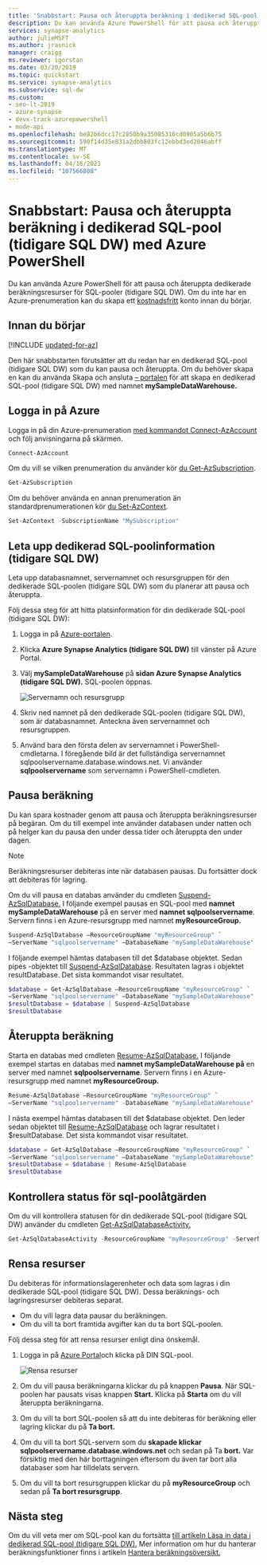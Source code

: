 ```yaml
---
title: 'Snabbstart: Pausa och återuppta beräkning i dedikerad SQL-pool (tidigare SQL DW) med Azure PowerShell'
description: Du kan använda Azure PowerShell för att pausa och återuppta dedikerad SQL-pool (tidigare SQL DW). beräkningsresurser.
services: synapse-analytics
author: julieMSFT
ms.author: jrasnick
manager: craigg
ms.reviewer: igorstan
ms.date: 03/20/2019
ms.topic: quickstart
ms.service: synapse-analytics
ms.subservice: sql-dw
ms.custom:
- seo-lt-2019
- azure-synapse
- devx-track-azurepowershell
- mode-api
ms.openlocfilehash: be82b6dcc17c2850b9a35085316cd0905a5b6b75
ms.sourcegitcommit: 590f14d35e831a2dbb803fc12ebbd3ed2046abff
ms.translationtype: MT
ms.contentlocale: sv-SE
ms.lasthandoff: 04/16/2021
ms.locfileid: "107566808"
---
```

# <a name="quickstart-pause-and-resume-compute-in-dedicated-sql-pool-formerly-sql-dw-with-azure-powershell"></a>Snabbstart: Pausa och återuppta beräkning i dedikerad SQL-pool (tidigare SQL DW) med Azure PowerShell

Du kan använda Azure PowerShell för att pausa och återuppta dedikerade beräkningsresurser för SQL-pooler (tidigare SQL DW).
Om du inte har en Azure-prenumeration kan du skapa ett [kostnadsfritt](https://azure.microsoft.com/free/) konto innan du börjar.

## <a name="before-you-begin"></a>Innan du börjar

[!INCLUDE [updated-for-az](../../../includes/updated-for-az.md)]

Den här snabbstarten förutsätter att du redan har en dedikerad SQL-pool (tidigare SQL DW) som du kan pausa och återuppta. Om du behöver skapa en kan du använda Skapa och ansluta [– portalen](create-data-warehouse-portal.md) för att skapa en dedikerad SQL-pool (tidigare SQL DW) med namnet **mySampleDataWarehouse.**

## <a name="log-in-to-azure"></a>Logga in på Azure

Logga in på din Azure-prenumeration [med kommandot Connect-AzAccount](/powershell/module/az.accounts/connect-azaccount?toc=/azure/synapse-analytics/sql-data-warehouse/toc.json&bc=/azure/synapse-analytics/sql-data-warehouse/breadcrumb/toc.json) och följ anvisningarna på skärmen.

```powershell
Connect-AzAccount
```

Om du vill se vilken prenumeration du använder kör [du Get-AzSubscription](/powershell/module/az.accounts/get-azsubscription?toc=/azure/synapse-analytics/sql-data-warehouse/toc.json&bc=/azure/synapse-analytics/sql-data-warehouse/breadcrumb/toc.json).

```powershell
Get-AzSubscription
```

Om du behöver använda en annan prenumeration än standardprenumerationen kör [du Set-AzContext](/powershell/module/az.accounts/set-azcontext?toc=/azure/synapse-analytics/sql-data-warehouse/toc.json&bc=/azure/synapse-analytics/sql-data-warehouse/breadcrumb/toc.json).

```powershell
Set-AzContext -SubscriptionName "MySubscription"
```

## <a name="look-up-dedicated-sql-pool-formerly-sql-dw-information"></a>Leta upp dedikerad SQL-poolinformation (tidigare SQL DW)

Leta upp databasnamnet, servernamnet och resursgruppen för den dedikerade SQL-poolen (tidigare SQL DW) som du planerar att pausa och återuppta.

Följ dessa steg för att hitta platsinformation för din dedikerade SQL-pool (tidigare SQL DW):

1. Logga in på [Azure-portalen](https://portal.azure.com/).
1. Klicka **Azure Synapse Analytics (tidigare SQL DW)** till vänster på Azure Portal.
1. Välj **mySampleDataWarehouse** på **sidan Azure Synapse Analytics (tidigare SQL DW).** SQL-poolen öppnas.

    ![Servernamn och resursgrupp](./media/pause-and-resume-compute-powershell/locate-data-warehouse-information.png)

1. Skriv ned namnet på den dedikerade SQL-poolen (tidigare SQL DW), som är databasnamnet. Anteckna även servernamnet och resursgruppen.
1. Använd bara den första delen av servernamnet i PowerShell-cmdletarna. I föregående bild är det fullständiga servernamnet sqlpoolservername.database.windows.net. Vi använder **sqlpoolservername** som servernamn i PowerShell-cmdleten.

## <a name="pause-compute"></a>Pausa beräkning

Du kan spara kostnader genom att pausa och återuppta beräkningsresurser på begäran. Om du till exempel inte använder databasen under natten och på helger kan du pausa den under dessa tider och återuppta den under dagen.

>[!NOTE]
>Beräkningsresurser debiteras inte när databasen pausas. Du fortsätter dock att debiteras för lagring.

Om du vill pausa en databas använder du cmdleten [Suspend-AzSqlDatabase.](/powershell/module/az.sql/suspend-azsqldatabase?toc.json&bc=/azure/synapse-analytics/sql-data-warehouse/breadcrumb/toc.json) I följande exempel pausas en SQL-pool med **namnet mySampleDataWarehouse** på en server med **namnet sqlpoolservername**. Servern finns i en Azure-resursgrupp med namnet **myResourceGroup.**

```Powershell
Suspend-AzSqlDatabase –ResourceGroupName "myResourceGroup" `
–ServerName "sqlpoolservername" –DatabaseName "mySampleDataWarehouse"
```

I följande exempel hämtas databasen till det $database objektet. Sedan pipes -objektet till [Suspend-AzSqlDatabase](/powershell/module/az.sql/suspend-azsqldatabase?toc.json&bc=/azure/synapse-analytics/sql-data-warehouse/breadcrumb/toc.json). Resultaten lagras i objektet resultDatabase. Det sista kommandot visar resultatet.

```Powershell
$database = Get-AzSqlDatabase –ResourceGroupName "myResourceGroup" `
–ServerName "sqlpoolservername" –DatabaseName "mySampleDataWarehouse"
$resultDatabase = $database | Suspend-AzSqlDatabase
$resultDatabase
```

## <a name="resume-compute"></a>Återuppta beräkning

Starta en databas med cmdleten [Resume-AzSqlDatabase.](/powershell/module/az.sql/resume-azsqldatabase?toc.json&bc=/azure/synapse-analytics/sql-data-warehouse/breadcrumb/toc.json) I följande exempel startas en databas med **namnet mySampleDataWarehouse på** en server med namnet **sqlpoolservername**. Servern finns i en Azure-resursgrupp med namnet **myResourceGroup.**

```Powershell
Resume-AzSqlDatabase –ResourceGroupName "myResourceGroup" `
–ServerName "sqlpoolservername" -DatabaseName "mySampleDataWarehouse"
```

I nästa exempel hämtas databasen till det $database objektet. Den leder sedan objektet till [Resume-AzSqlDatabase](/powershell/module/az.sql/resume-azsqldatabase?toc=/azure/synapse-analytics/sql-data-warehouse/toc.json&bc=/azure/synapse-analytics/sql-data-warehouse/breadcrumb/toc.json) och lagrar resultatet i $resultDatabase. Det sista kommandot visar resultatet.

```Powershell
$database = Get-AzSqlDatabase –ResourceGroupName "myResourceGroup" `
–ServerName "sqlpoolservername" –DatabaseName "mySampleDataWarehouse"
$resultDatabase = $database | Resume-AzSqlDatabase
$resultDatabase
```

## <a name="check-status-of-your-sql-pool-operation"></a>Kontrollera status för sql-poolåtgärden

Om du vill kontrollera statusen för din dedikerade SQL-pool (tidigare SQL DW) använder du cmdleten [Get-AzSqlDatabaseActivity.](/powershell/module/az.sql/Get-AzSqlDatabaseActivity?toc.json&bc=/azure/synapse-analytics/sql-data-warehouse/breadcrumb/toc.json)

```Powershell
Get-AzSqlDatabaseActivity -ResourceGroupName "myResourceGroup" -ServerName "sqlpoolservername" -DatabaseName "mySampleDataWarehouse"
```

## <a name="clean-up-resources"></a>Rensa resurser

Du debiteras för informationslagerenheter och data som lagras i din dedikerade SQL-pool (tidigare SQL DW). Dessa beräknings- och lagringsresurser debiteras separat.

- Om du vill lagra data pausar du beräkningen.
- Om du vill ta bort framtida avgifter kan du ta bort SQL-poolen.

Följ dessa steg för att rensa resurser enligt dina önskemål.

1. Logga in på [Azure Portal](https://portal.azure.com)och klicka på DIN SQL-pool.

    ![Rensa resurser](./media/load-data-from-azure-blob-storage-using-polybase/clean-up-resources.png)

2. Om du vill pausa beräkningarna klickar du på knappen **Pausa**. När SQL-poolen har pausats visas knappen **Start.**  Klicka på **Starta** om du vill återuppta beräkningarna.

3. Om du vill ta bort SQL-poolen så att du inte debiteras för beräkning eller lagring klickar du på **Ta bort.**

4. Om du vill ta bort SQL-servern som du **skapade klickar sqlpoolservername.database.windows.net** och sedan på Ta **bort.**  Var försiktig med den här borttagningen eftersom du även tar bort alla databaser som har tilldelats servern.

5. Om du vill ta bort resursgruppen klickar du på **myResourceGroup** och sedan på **Ta bort resursgrupp**.

## <a name="next-steps"></a>Nästa steg

Om du vill veta mer om SQL-pool kan du fortsätta [till artikeln Läsa in data i dedikerad SQL-pool (tidigare SQL DW).](./load-data-from-azure-blob-storage-using-copy.md) Mer information om hur du hanterar beräkningsfunktioner finns i artikeln [Hantera beräkningsöversikt.](sql-data-warehouse-manage-compute-overview.md)
